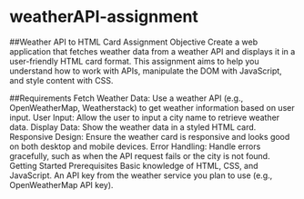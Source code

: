 # weatherAPI-assignment


##Weather API to HTML Card Assignment
Objective
Create a web application that fetches weather data from a weather API and displays it in a user-friendly HTML card format. This assignment aims to help you understand how to work with APIs, manipulate the DOM with JavaScript, and style content with CSS.

##Requirements
Fetch Weather Data: Use a weather API (e.g., OpenWeatherMap, Weatherstack) to get weather information based on user input.
User Input: Allow the user to input a city name to retrieve weather data.
Display Data: Show the weather data in a styled HTML card.
Responsive Design: Ensure the weather card is responsive and looks good on both desktop and mobile devices.
Error Handling: Handle errors gracefully, such as when the API request fails or the city is not found.
Getting Started
Prerequisites
Basic knowledge of HTML, CSS, and JavaScript.
An API key from the weather service you plan to use (e.g., OpenWeatherMap API key).
